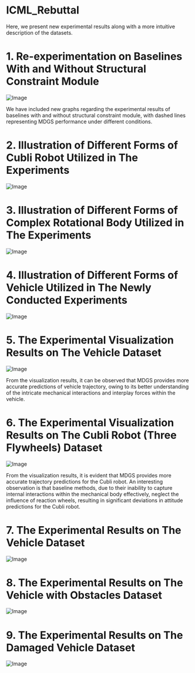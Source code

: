 # ICML_Rebuttal

Here, we present new experimental results along with a more intuitive description of the datasets.

# 1. Re-experimentation on Baselines With and Without Structural Constraint Module
![Image](https://github.com/hang53/ICML_Rebuttal/assets/83813839/60280dfb-f82c-42cf-b5ed-5677f03c5f94)

We have included new graphs regarding the experimental results of baselines with and without structural constraint module, with dashed lines representing MDGS performance under different conditions.

# 2. Illustration of Different Forms of Cubli Robot Utilized in The Experiments
![Image](https://github.com/hang53/ICML_Rebuttal/assets/83813839/5c22049e-bf6e-4a7f-bc3a-f9570ed2831a)

# 3. Illustration of Different Forms of Complex Rotational Body Utilized in The Experiments
![Image](https://github.com/hang53/ICML_Rebuttal/assets/83813839/87950bef-190f-4d41-a453-72d787abcb40)

# 4. Illustration of Different Forms of Vehicle Utilized in The Newly Conducted Experiments
![Image](https://github.com/hang53/ICML_Rebuttal/assets/83813839/e1e5ebd0-78da-4025-a4a1-f765af086155)

# 5. The Experimental Visualization Results on The Vehicle Dataset
![Image](https://github.com/hang53/ICML_Rebuttal/assets/83813839/3117f3a7-980c-4f77-ba8e-b882b074f68d)

From the visualization results, it can be observed that MDGS provides more accurate predictions of vehicle trajectory, owing to its better understanding of the intricate mechanical interactions and interplay forces within the vehicle.

# 6. The Experimental Visualization Results on The Cubli Robot (Three Flywheels) Dataset
![Image](https://github.com/hang53/ICML_Rebuttal/assets/83813839/b841eaa6-3276-431f-aa01-e56af8535dcb)

From the visualization results, it is evident that MDGS provides more accurate trajectory predictions for the Cubli robot. An interesting observation is that baseline methods, due to their inability to capture internal interactions within the mechanical body effectively, neglect the influence of reaction wheels, resulting in significant deviations in attitude predictions for the Cubli robot.

# 7. The Experimental Results on The Vehicle Dataset
![Image](https://github.com/hang53/ICML_Rebuttal/assets/83813839/05d75e2d-96b2-44c9-bc72-6a1e4bc15f20)


# 8. The Experimental Results on The Vehicle with Obstacles Dataset
![Image](https://github.com/hang53/ICML_Rebuttal/assets/83813839/56f99413-0f85-485e-9c92-bfcd94026df9)


# 9. The Experimental Results on The Damaged Vehicle Dataset
![Image](https://github.com/hang53/ICML_Rebuttal/assets/83813839/6154e8bd-3331-4d6b-b5e5-dfafd7588d8e)
